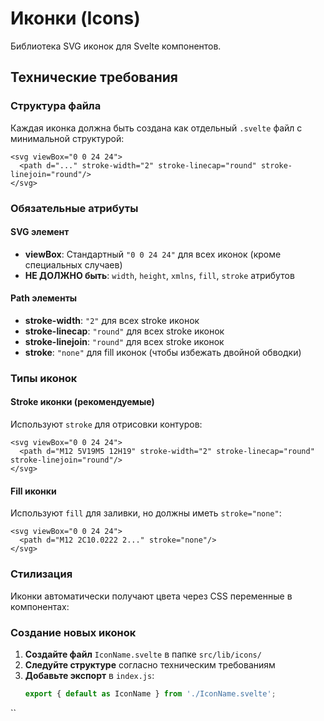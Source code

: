 # Иконки (Icons)

Библиотека SVG иконок для Svelte компонентов.

## Технические требования

### Структура файла
Каждая иконка должна быть создана как отдельный `.svelte` файл с минимальной структурой:

```svelte
<svg viewBox="0 0 24 24">
  <path d="..." stroke-width="2" stroke-linecap="round" stroke-linejoin="round"/>
</svg>
```

### Обязательные атрибуты

#### SVG элемент
- **viewBox**: Стандартный `"0 0 24 24"` для всех иконок (кроме специальных случаев)
- **НЕ ДОЛЖНО быть**: `width`, `height`, `xmlns`, `fill`, `stroke` атрибутов

#### Path элементы
- **stroke-width**: `"2"` для всех stroke иконок
- **stroke-linecap**: `"round"` для всех stroke иконок  
- **stroke-linejoin**: `"round"` для всех stroke иконок
- **stroke**: `"none"` для fill иконок (чтобы избежать двойной обводки)

### Типы иконок

#### Stroke иконки (рекомендуемые)
Используют `stroke` для отрисовки контуров:
```svelte
<svg viewBox="0 0 24 24">
  <path d="M12 5V19M5 12H19" stroke-width="2" stroke-linecap="round" stroke-linejoin="round"/>
</svg>
```

#### Fill иконки
Используют `fill` для заливки, но должны иметь `stroke="none"`:
```svelte
<svg viewBox="0 0 24 24">
  <path d="M12 2C10.0222 2..." stroke="none"/>
</svg>
```

### Стилизация

Иконки автоматически получают цвета через CSS переменные в компонентах:

### Создание новых иконок

1. **Создайте файл** `IconName.svelte` в папке `src/lib/icons/`
2. **Следуйте структуре** согласно техническим требованиям
3. **Добавьте экспорт** в `index.js`:
   ```javascript
   export { default as IconName } from './IconName.svelte';
   ```
``